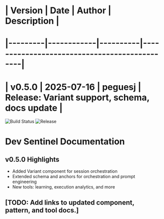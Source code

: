 # | Version | Date       | Author   | Description                                  |
# |---------|------------|----------|----------------------------------------------|
# | v0.5.0  | 2025-07-16 | peguesj  | Release: Variant support, schema, docs update |

![Build Status](https://img.shields.io/github/actions/workflow/status/peguesj/yj-dev_sentinel/ci.yml?branch=main)
![Release](https://img.shields.io/github/v/release/peguesj/yj-dev_sentinel)

# Dev Sentinel Documentation

## v0.5.0 Highlights

- Added Variant component for session orchestration
- Extended schema and anchors for orchestration and prompt engineering
- New tools: learning, execution analytics, and more

## [TODO: Add links to updated component, pattern, and tool docs.]
